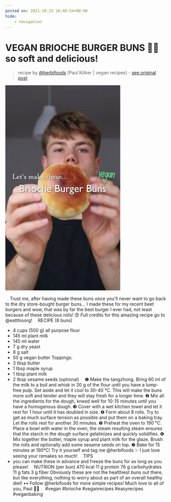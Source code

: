 ```yaml
---
posted on: 2021-10-25 16:40:54+00:00
hide:
    - navigation
---
```


# VEGAN BRIOCHE BURGER BUNS 🍔🌱 so soft and delicious! 

> recipe by [@herbifoods](https://www.instagram.com/herbifoods/) 
(Paul Köber | vegan recipes) - [see original post](https://instagram.com/p/CVdWPkBqGXh)

![](../img/herbifoods_25-10-2021_1610.png)

⠀
Trust me, after having made these buns once you'll never want to go back to the dry store-bought burger buns... I made these for my recent beet burgers and wow, that was by far the best burger I ever had, not least because of these delicious rolls! 😍 Full credits for this amazing recipe go to @eatthisorg! 
⠀
RECIPE (8 buns)
- 4 cups (500 g) all purpose flour
- 145 ml plant milk
- 145 ml water
- 7 g dry yeast
- 8 g salt
- 50 g vegan butter
Toppings:
- 3 tbsp butter
- 1 tbsp maple syrup
- 1 tbsp plant milk
- 2 tbsp sesame seeds (optional)
⠀
❶ Make the tangzhong. Bring 60 ml of the milk to a boil and whisk in 30 g of the flour until you have a lump-free pulp. Set aside and let it cool to 30-40 °C. This will make the buns more soft and tender and they will stay fresh for a longer time.
❷ Mix all the ingredients for the dough, kneed well for 10-15 minutes until you have a homogenous dough. 
❸ Cover with a wet kitchen towel and let it rest for 1 hour until it has doubled in size.
❹ Form about 8 rolls. Try to get as much surface tension as possible and put them on a baking tray. Let the rolls rest for another 30 minutes.
❺ Preheat the oven to 190 °C. Place a bowl with water in the oven, the steam resulting steam ensures that the starch in the dough surface gelatinizes and quickly solidifies.
❻ Mix together the butter, maple syrup and plant milk for the glaze. Brush the rolls and optionally add some sesame seeds on top.
❼ Bake for 15 minutes at 190°C!
Try it yourself and tag me @herbifoods ✨ I just love seeing your remakes so much!
⠀
TIPS
- you can make these in advance and freeze the buns for as long as you please!
⠀ 
NUTRION (per bun)
470 kcal
11 g protein
76 g carbohydrates
11 g fats
3 g fiber
Obviously these are not the healthiest buns out there, but like everything, nothing to worry about as part of an overall healthy diet!
••
Follow @herbifoods for more simple recipes!
Much love to all of you, Paul 👋💚
⠀
\#vegan \#brioche \#veganrecipes \#easyrecipes \#veganbaking 
